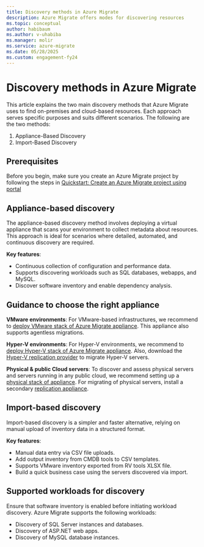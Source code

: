 ```yaml
---
title: Discovery methods in Azure Migrate 
description: Azure Migrate offers modes for discovering resources
ms.topic: conceptual
author: habibaum
ms.author: v-uhabiba
ms.manager: molir
ms.service: azure-migrate
ms.date: 05/28/2025
ms.custom: engagement-fy24
---
```


# Discovery methods in Azure Migrate 

This article explains the two main discovery methods that Azure Migrate uses to find on-premises and cloud-based resources. Each approach serves specific purposes and suits different scenarios. The following are the two methods:

1. Appliance-Based Discovery
1. Import-Based Discovery

## Prerequisites

Before you begin, make sure you create an Azure Migrate project by following the steps in [Quickstart: Create an Azure Migrate project using portal](quickstart-create-project.md)

## Appliance-based discovery

The appliance-based discovery method involves deploying a virtual appliance that scans your environment to collect metadata about resources. This approach is ideal for scenarios where detailed, automated, and continuous discovery are required. 

**Key features**: 

- Continuous collection of configuration and performance data.  
- Supports discovering workloads such as SQL databases, webapps, and MySQL. 
- Discover software inventory and enable dependency analysis.  

## Guidance to choose the right appliance

**VMware environments**: For VMware-based infrastructures, we recommend to [deploy VMware stack of Azure Migrate appliance](tutorial-discover-vmware.md). This appliance also supports agentless migrations.

**Hyper-V environments**: For Hyper-V environments, we recommend to [deploy Hyper-V stack of Azure Migrate appliance](tutorial-discover-vmware.md). Also, download the [Hyper-V replication provider](tutorial-migrate-hyper-v.md) to migrate Hyper-V servers.  

**Physical & public Cloud servers**: To discover and assess physical servers and servers running in any public cloud, we recommend setting up a [physical stack of appliance](tutorial-discover-physical.md). For migrating of physical servers, install a secondary [replication appliance](tutorial-migrate-physical-virtual-machines.md).

## Import-based discovery 

Import-based discovery is a simpler and faster alternative, relying on manual upload of inventory data in a structured format.  

**Key features**: 

- Manual data entry via CSV file uploads. 
- Add output inventory from CMDB tools to CSV templates. 
- Supports VMware inventory exported from RV tools XLSX file. 
- Build a quick business case using the servers discovered via import. 


## Supported workloads for discovery 

Ensure that software inventory is enabled before initiating workload discovery. Azure Migrate supports the following workloads: 

- Discovery of SQL Server instances and databases. 
- Discovery of ASP.NET web apps. 
- Discovery of MySQL database instances. 